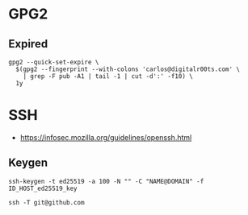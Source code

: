 # GPG2
## Expired
```shell
gpg2 --quick-set-expire \
  $(gpg2 --fingerprint --with-colons 'carlos@digitalr00ts.com' \
    | grep -F pub -A1 | tail -1 | cut -d':' -f10) \
  1y
```
# SSH
* https://infosec.mozilla.org/guidelines/openssh.html

## Keygen

```shell
ssh-keygen -t ed25519 -a 100 -N "" -C "NAME@DOMAIN" -f ID_HOST_ed25519_key
```

```shell
ssh -T git@github.com
`````
<!--stackedit_data:
eyJoaXN0b3J5IjpbLTEyMzg2MDQwNDcsLTE3ODQ3MzUxODAsLT
EyMzg2MDQwNDcsLTIwOTAxMTAzMzcsMjEyMTc0NzM5OSwtMTI2
Njk0MjkyMiwyMDU4MTgwMjc2LC0yMTEwMDI2MDg4LDczMDk5OD
ExNl19
-->